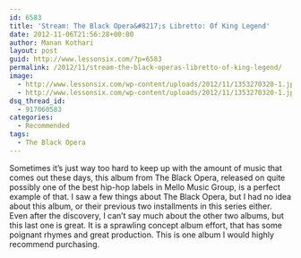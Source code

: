 ```yaml
---
id: 6583
title: 'Stream: The Black Opera&#8217;s Libretto: Of King Legend'
date: 2012-11-06T21:56:28+00:00
author: Manan Kothari
layout: post
guid: http://www.lessonsix.com/?p=6583
permalink: /2012/11/stream-the-black-operas-libretto-of-king-legend/
image:
  - http://www.lessonsix.com/wp-content/uploads/2012/11/1353270320-1.jpg
  - http://www.lessonsix.com/wp-content/uploads/2012/11/1353270320-1.jpg
dsq_thread_id:
  - 917060583
categories:
  - Recommended
tags:
  - The Black Opera
---
```

Sometimes it&#8217;s just way too hard to keep up with the amount of music that comes out these days, this album from The Black Opera, released on quite possibly one of the best hip-hop labels in Mello Music Group, is a perfect example of that. I saw a few things about The Black Opera, but I had no idea about this album, or their previous two installments in this series either. Even after the discovery, I can&#8217;t say much about the other two albums, but this last one is great. It is a sprawling concept album effort, that has some poignant rhymes and great production. This is one album I would highly recommend purchasing.